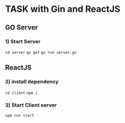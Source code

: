 # TASK with Gin and ReactJS

## GO Server

### 1) Start Server

`cd server`
`go get`
`go run server.go`

## ReactJS

### 2) install dependency

`cd client`
`npm i`

### 3) Start Client server

`npm run start`
